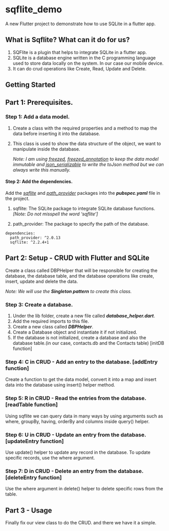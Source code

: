 # sqflite_demo
A new Flutter project to demonstrate how to use SQLite in a flutter app.

## What is Sqflite? What can it do for us?
1. SQFlite is a plugin that helps to integrate SQLite in a flutter app.
2. SQLite is a database engine written in the C programming language used to  store data locally on the system. In our case our mobile device.
3. It can do crud operations like Create, Read, Update and Delete.


## Getting Started

## Part 1: Prerequisites.

### Step 1: Add a data model.

1. Create a class with the required properties and a method to map the data before inserting it into the database.
2. This class is used to show the data structure of the object, we want to manipulate inside the database.

    *Note: I am using [freezed](https://pub.dev/packages/freezed), [freezed_annotation](https://pub.dev/packages/freezed_annotation) to keep the data model immutable and [json_serializable](https://pub.dev/packages/json_serializable) to write the toJson method but we can always write this manually.*


#### Step 2: Add the dependencies.

  Add the *[sqflite](https://pub.dev/packages/sqflite)* and *[path_provider](https://pub.dev/packages/path_provider)* packages into the ***pubspec.yaml*** file in the project.

  1. sqflite: The SQLite package to integrate SQLite database functions. *[Note: Do not misspell the word ‘sqflite’]*

  2. path_provider: The package to specify the path of the database.


  ```
  dependencies:
    path_provider: ^2.0.13
    sqflite: ^2.2.4+1
  ```

## Part 2: Setup - CRUD with Flutter and SQLite
  Create a class called DBPHelper that will be responsible for creating the database, the database table, and the database operations like create, insert, update and delete the data.

  *Note: We will use the **Singleton pattern** to create this class.*

### Step 3: Create a database.
   1. Under the lib folder, create a new file called ***database_helper.dart***.
   2. Add the required imports to this file.
   3. Create a new class called ***DBPHelper***.
   4. Create a Database object and instantiate it if not initialized.
   5. If the database is not initialized, create a database and also the database table.(in our case, contacts.db and the Contacts table) [initDB function]
   
### Step 4: C in CRUD - Add an entry to the database. [addEntry function]
Create a function to get the data model, convert it into a map and insert data into the database using insert() helper method.

### Step 5: R in CRUD - Read the entries from the database. [readTable function]
Using sqflite we can query data in many ways by using arguments such as where, groupBy, having, orderBy and columns inside query() helper.

### Step 6: U in CRUD - Update an entry from the database. [updateEntry function]
Use update() helper to update any record in the database. To update specific records, use the where argument.

### Step 7: D in CRUD - Delete an entry from the database. [deleteEntry function]
Use the where argument in delete() helper to delete specific rows from the table.

## Part 3 - Usage
  Finally fix our view class to do the CRUD. and there we have it a simple.

